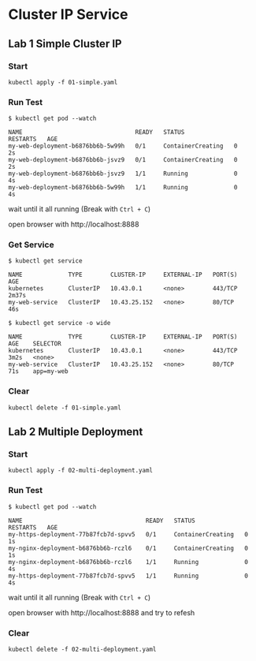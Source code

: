 # Cluster IP Service

## Lab 1 Simple Cluster IP

### Start

```shell
kubectl apply -f 01-simple.yaml
```

### Run Test

```shell
$ kubectl get pod --watch

NAME                                READY   STATUS              RESTARTS   AGE
my-web-deployment-b6876bb6b-5w99h   0/1     ContainerCreating   0          2s
my-web-deployment-b6876bb6b-jsvz9   0/1     ContainerCreating   0          2s
my-web-deployment-b6876bb6b-jsvz9   1/1     Running             0          4s
my-web-deployment-b6876bb6b-5w99h   1/1     Running             0          4s
```

wait until it all running (Break with `Ctrl + C`)

open browser with http://localhost:8888

### Get Service

```shell
$ kubectl get service

NAME             TYPE        CLUSTER-IP     EXTERNAL-IP   PORT(S)   AGE
kubernetes       ClusterIP   10.43.0.1      <none>        443/TCP   2m37s
my-web-service   ClusterIP   10.43.25.152   <none>        80/TCP    46s
```

```shell
$ kubectl get service -o wide

NAME             TYPE        CLUSTER-IP     EXTERNAL-IP   PORT(S)   AGE    SELECTOR
kubernetes       ClusterIP   10.43.0.1      <none>        443/TCP   3m2s   <none>
my-web-service   ClusterIP   10.43.25.152   <none>        80/TCP    71s    app=my-web
```

### Clear

```shell
kubectl delete -f 01-simple.yaml
```

## Lab 2 Multiple Deployment


### Start

```shell
kubectl apply -f 02-multi-deployment.yaml
```

### Run Test

```shell
$ kubectl get pod --watch
            
NAME                                   READY   STATUS              RESTARTS   AGE
my-https-deployment-77b87fcb7d-spvv5   0/1     ContainerCreating   0          1s
my-nginx-deployment-b6876bb6b-rczl6    0/1     ContainerCreating   0          1s
my-nginx-deployment-b6876bb6b-rczl6    1/1     Running             0          4s
my-https-deployment-77b87fcb7d-spvv5   1/1     Running             0          4s
```

wait until it all running (Break with `Ctrl + C`)

open browser with http://localhost:8888 and try to refesh

### Clear

```shell
kubectl delete -f 02-multi-deployment.yaml
```
